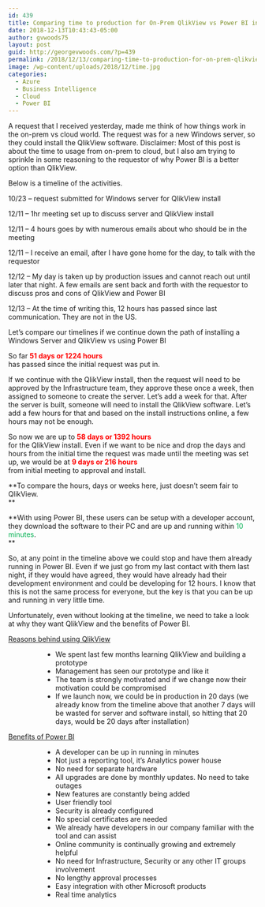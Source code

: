 ```yaml
---
id: 439
title: Comparing time to production for On-Prem QlikView vs Power BI in the Cloud
date: 2018-12-13T10:43:43-05:00
author: gvwoods75
layout: post
guid: http://georgevwoods.com/?p=439
permalink: /2018/12/13/comparing-time-to-production-for-on-prem-qlikview-vs-power-bi-in-the-cloud/
image: /wp-content/uploads/2018/12/time.jpg
categories:
  - Azure
  - Business Intelligence
  - Cloud
  - Power BI
---
```

A request that I received yesterday, made me think of how things work in the on-prem vs cloud world. The request was for a new Windows server, so they could install the QlikView software. Disclaimer: Most of this post is about the time to usage from on-prem to cloud, but I also am trying to sprinkle in some reasoning to the requestor of why Power BI is a better option than QlikView.

Below is a timeline of the activities.

10/23 – request submitted for Windows server for QlikView install

12/11 – 1hr meeting set up to discuss server and QlikView install

12/11 – 4 hours goes by with numerous emails about who should be in the meeting

12/11 – I receive an email, after I have gone home for the day, to talk with the requestor

12/12 – My day is taken up by production issues and cannot reach out until later that night. A few emails are sent back and forth with the requestor to discuss pros and cons of QlikView and Power BI

12/13 – At the time of writing this, 12 hours has passed since last communication. They are not in the US.

Let&#8217;s compare our timelines if we continue down the path of installing a Windows Server and QlikView vs using Power BI

So far <span style="color: red;"><strong>51 days or 1224 hours</strong><br /> </span>has passed since the initial request was put in.

If we continue with the QlikView install, then the request will need to be approved by the Infrastructure team, they approve these once a week, then assigned to someone to create the server. Let&#8217;s add a week for that. After the server is built, someone will need to install the QlikView software. Let&#8217;s add a few hours for that and based on the install instructions online, a few hours may not be enough.

So now we are up to <span style="color: red;"><strong>58 days or 1392 hours</strong><br /> </span>for the QlikView install. Even if we want to be nice and drop the days and hours from the initial time the request was made until the meeting was set up, we would be at <span style="color: red;"><strong>9 days or 216 hours</strong><br /> </span>from initial meeting to approval and install.

**To compare the hours, days or weeks here, just doesn&#8217;t seem fair to QlikView.  
** 

**With using Power BI, these users can be setup with a developer account, they download the software to their PC and are up and running within <span style="color: #00b050;">10 minutes</span>.  
** 

So, at any point in the timeline above we could stop and have them already running in Power BI. Even if we just go from my last contact with them last night, if they would have agreed, they would have already had their development environment and could be developing for 12 hours. I know that this is not the same process for everyone, but the key is that you can be up and running in very little time.

Unfortunately, even without looking at the timeline, we need to take a look at why they want QlikView and the benefits of Power BI.

<span style="text-decoration: underline;">Reasons behind using QlikView<br /> </span>

<ul style="margin-left: 54pt;">
  <li>
    We spent last few months learning QlikView and building a prototype
  </li>
  <li>
    Management has seen our prototype and like it
  </li>
  <li>
    The team is strongly motivated and if we change now their motivation could be compromised
  </li>
  <li>
    If we launch now, we could be in production in 20 days (we already know from the timeline above that another 7 days will be wasted for server and software install, so hitting that 20 days, would be 20 days after installation)
  </li>
</ul>

<span style="text-decoration: underline;">Benefits of Power BI<br /> </span>

<ul style="margin-left: 54pt;">
  <li>
    A developer can be up in running in minutes
  </li>
  <li>
    Not just a reporting tool, it&#8217;s Analytics power house
  </li>
  <li>
    No need for separate hardware
  </li>
  <li>
    All upgrades are done by monthly updates. No need to take outages
  </li>
  <li>
    New features are constantly being added
  </li>
  <li>
    User friendly tool
  </li>
  <li>
    Security is already configured
  </li>
  <li>
    No special certificates are needed
  </li>
  <li>
    We already have developers in our company familiar with the tool and can assist
  </li>
  <li>
    Online community is continually growing and extremely helpful
  </li>
  <li>
    No need for Infrastructure, Security or any other IT groups involvement
  </li>
  <li>
    No lengthy approval processes
  </li>
  <li>
    Easy integration with other Microsoft products
  </li>
  <li>
    Real time analytics
  </li>
</ul>

&nbsp;

&nbsp;

&nbsp;
